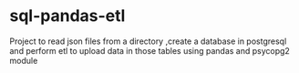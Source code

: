 # sql-pandas-etl
Project to read json files from a directory ,create a database in postgresql and perform etl to upload data in those tables using pandas and psycopg2 module
